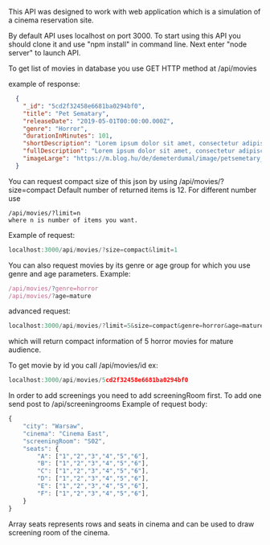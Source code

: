 This API was designed to work with web application which is a simulation of a cinema reservation site.

By default API uses localhost on port 3000. To start using this API you should clone it and use "npm install" in command line.
Next enter "node server" to launch API.

To get list of movies in database you use GET HTTP method at /api/movies

example of response:
```json
  {
    "_id": "5cd2f32458e6681ba0294bf0",
    "title": "Pet Sematary",
    "releaseDate": "2019-05-01T00:00:00.000Z",
    "genre": "Horror",
    "durationInMinutes": 101,
    "shortDescription": "Lorem ipsum dolor sit amet, consectetur adipiscing elit. Vivamus aliquet, turpis.",
    "fullDescription": "Lorem ipsum dolor sit amet, consectetur adipiscing elit. Maecenas condimentum pharetra arcu vel tristique.",
    "imageLarge": "https://m.blog.hu/de/demeterdumal/image/petsemetary_teaserposter2.jpg"
  }
  ```
  You can request compact size of this json by using /api/movies/?size=compact
  Default number of returned items is 12. 
  For different number use 
  ```
  /api/movies/?limit=n  
  where n is number of items you want.
  ```
  
 Example of request:
 ```js
 localhost:3000/api/movies/?size=compact&limit=1
 ```
 You can also request movies by its genre or age group for which you use genre and age parameters. Example:
 ```js
 /api/movies/?genre=horror
 /api/movies/?age=mature
 ```
 advanced request:
 ```js
localhost:3000/api/movies/?limit=5&size=compact&genre=horror&age=mature
```
which will return compact information of 5 horror movies for mature audience.

To get movie by id you call /api/movies/id
ex: 
```js 
localhost:3000/api/movies/5cd2f32458e6681ba0294bf0 
```

In order to add screenings you need to add screeningRoom first. To add one send post to /api/screeningrooms
Example of request body:

```js
{
	"city": "Warsaw",
	"cinema": "Cinema East",
	"screeningRoom": "S02",
	"seats": {
		"A": ["1","2","3","4","5","6"],
		"B": ["1","2","3","4","5","6"],
		"C": ["1","2","3","4","5","6"],
		"D": ["1","2","3","4","5","6"],
		"E": ["1","2","3","4","5","6"],
		"F": ["1","2","3","4","5","6"],
	}
}
```
Array seats represents rows and seats in cinema and can be used to draw screening room of the cinema.